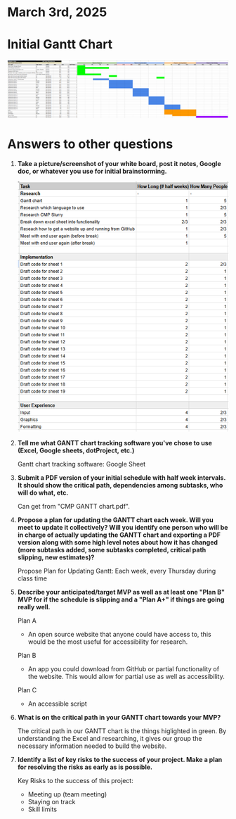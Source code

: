 # March 3rd, 2025

# Initial Gantt Chart
![Inital Gantt Chart](Initial_Gantt.png)

# Answers to other questions
1) **Take a picture/screenshot of your white board, post it notes, Google doc, or whatever you use for initial brainstorming.**
    
    ![Initial Brainstorming / Tasks](Initial_Brainstorming.png)

2) **Tell me what GANTT chart tracking software you've chose to use (Excel, Google sheets, dotProject, etc.)**
    
    Gantt chart tracking software:
    Google Sheet

3) **Submit a PDF version of your initial schedule with half week intervals. It should show the critical path, dependencies among subtasks,  who will do what, etc.**
    
    Can get from "CMP GANTT chart.pdf".


4) **Propose a plan for updating the GANTT chart each week. Will you meet to update it collectively? Will you identify one person who will be in charge of actually updating the GANTT chart and exporting a PDF version along with some high level notes about how it has changed (more subtasks added, some subtasks completed, critical path slipping, new estimates)?**
    
    Propose Plan for Updating Gantt:
    Each week, every Thursday during class time

5) **Describe your anticipated/target MVP as well as at least one "Plan B" MVP for if the schedule is slipping and a "Plan A+" if things are going really well.**
    
    Plan A
    * An open source website that anyone could have access to, this would be the most useful for accessibility for research.

    Plan B
    * An app you could download from GitHub or partial functionality of the website. This would allow for partial use as well as accessibility.

    Plan C
    * An accessible script

6) **What is on the critical path in your GANTT chart towards your MVP?**

    The critical path in our GANTT chart is the things higlighted in green. By understanding the Excel and researching, it gives our group the necessary information needed to build the website.

7) **Identify a list of key risks to the success of your project. Make a plan for resolving the risks as early as is possible.**
    
    Key Risks to the success of this project:
    * Meeting up (team meeting)
    * Staying on track
    * Skill limits

